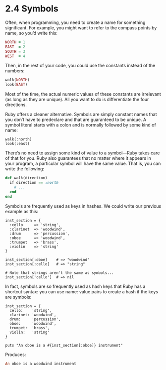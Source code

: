 2.4 Symbols
====
Often, when programming, you need to create a name for something significant. For example, you might want to refer to the compass points by name, so you’d write this:
```ruby 	
NORTH = 1
EAST  = 2​ 	
SOUTH = 3​ 	
WEST  = 4
```
Then, in the rest of your code, you could use the constants instead of the numbers:
```ruby 	
walk(NORTH)​ 	
look(EAST)
```
Most of the time, the actual numeric values of these constants are irrelevant (as long as they are unique). All you want to do is differentiate the four directions.

Ruby offers a cleaner alternative. ​Symbols​ are simply constant names that you don’t have to predeclare and that are guaranteed to be unique. A symbol literal starts with a colon and is normally followed by some kind of name:
```ruby​ 	
walk(:north)​ 	
look(:east)
```
There’s no need to assign some kind of value to a symbol—Ruby takes care of that for you. Ruby also guarantees that no matter where it appears in your program, a particular symbol will have the same value. That is, you can write the following:
```ruby
​def​ walk(direction)
  ​if​ direction == :north​ 	
    ​# ...​​ 	
  ​end​​ 	
​end​
```
Symbols are frequently used as keys in hashes. We could write our previous example as this:
```ruby​ 	
inst_section = {​ 	
  :cello     => ​'string'​,​ 	
  :clarinet  => ​'woodwind'​,​ 	
  :drum      => ​'percussion'​,​ 	
  :oboe      => ​'woodwind'​,​ 	
  :trumpet   => ​'brass'​,​ 	
  :violin    => ​'string'​​ 	
}
​ 	
inst_section[:oboe]    ​# => "woodwind"​​ 	
inst_section[:cello]   ​# => "string"​​ 	

​# Note that strings aren't the same as symbols...​​ 	
inst_section[​'cello'​]  ​# => nil​
```
In fact, symbols are so frequently used as hash keys that Ruby has a shortcut syntax: you can use ​name: value​ pairs to create a hash if the keys are symbols:
```ruby​ 	
inst_section = {​ 	
  cello:    ​'string'​,​ 	
  clarinet: ​'woodwind'​,​ 	
  drum:     ​'percussion'​,​ 	
  oboe:     ​'woodwind'​,​ 	
  trumpet:  ​'brass'​,​ 	
  violin:   ​'string'​​ 	
}
​ 	
puts ​"An oboe is a ​#{inst_section[:oboe]}​ instrument"​
```
Produces:
```ruby
An oboe is a woodwind instrument
```
